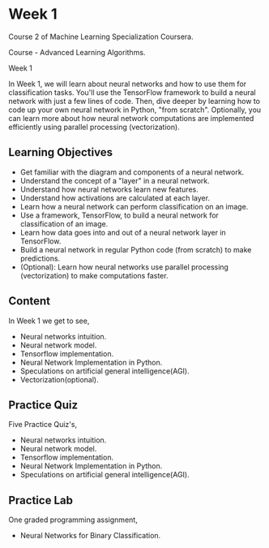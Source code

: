 # Week 1

Course 2 of Machine Learning Specialization Coursera.

Course - Advanced Learning Algorithms.

Week 1
 
In Week 1, we will learn about neural networks and how to use them for classification tasks. You'll use the TensorFlow framework to build a neural network with just a few lines of code. Then, dive deeper by learning how to code up your own neural network in Python, "from scratch". Optionally, you can learn more about how neural network computations are implemented efficiently using parallel processing (vectorization).

## Learning Objectives

* Get familiar with the diagram and components of a neural network.
* Understand the concept of a "layer" in a neural network.
* Understand how neural networks learn new features.
* Understand how activations are calculated at each layer.
* Learn how a neural network can perform classification on an image.
* Use a framework, TensorFlow, to build a neural network for classification of an image.
* Learn how data goes into and out of a neural network layer in TensorFlow.
* Build a neural network in regular Python code (from scratch) to make predictions.
* (Optional): Learn how neural networks use parallel processing (vectorization) to make computations faster.

## Content

In Week 1 we get to see,
 
* Neural networks intuition.
* Neural network model.
* Tensorflow implementation.
* Neural Network Implementation in Python.
* Speculations on artificial general intelligence(AGI).
* Vectorization(optional).

## Practice Quiz

Five Practice Quiz's,

* Neural networks intuition.
* Neural network model.
* Tensorflow implementation.
* Neural Network Implementation in Python.
* Speculations on artificial general intelligence(AGI).


## Practice Lab

One graded programming assignment,

* Neural Networks for Binary Classification.
